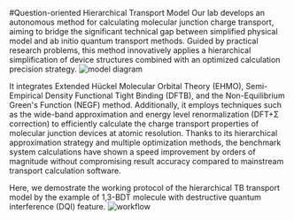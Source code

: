 #Question-oriented Hierarchical Transport Model
Our lab develops an autonomous method for calculating molecular junction charge transport, aiming to bridge the significant technical gap between simplified physical model and ab initio quantum transport methods. Guided by practical research problems, this method innovatively applies a hierarchical simplification of device structures combined with an optimized calculation precision strategy. 
![model diagram](https://github.com/yuxi-TJU/Question-oriented-Hierarchical-Transport-Model/assets/68102657/82a0ddf0-5b75-4395-83de-b147ab1b33fd)

It integrates Extended Hückel Molecular Orbital Theory (EHMO), Semi-Empirical Density Functional Tight Binding (DFTB), and the Non-Equilibrium Green's Function (NEGF) method. Additionally, it employs techniques such as the wide-band approximation and energy level renormalization (DFT+Σ correction) to efficiently calculate the charge transport properties of molecular junction devices at atomic resolution. Thanks to its hierarchical approximation strategy and multiple optimization methods, the benchmark system calculations have shown a speed improvement by orders of magnitude without compromising result accuracy compared to mainstream transport calculation software.

Here, we demostrate the working protocol of the hierarchical TB transport model by the example of 1,3-BDT molecule with destructive quantum interference (DQI) feature.
![workflow](https://github.com/yuxi-TJU/Question-oriented-Hierarchical-Transport-Model/assets/68102657/ad6b807a-0ff2-4671-bfeb-35191da5049a)
